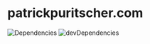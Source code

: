 # patrickpuritscher.com

![Dependencies](https://img.shields.io/david/purii/patrickpuritscher.com.svg?style=flat)
![devDependencies](https://img.shields.io/david/dev/purii/patrickpuritscher.com.svg?style=flat)
